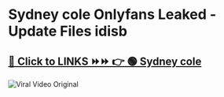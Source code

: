 
 # Sydney cole Onlyfans Leaked - Update Files idisb

## <h2><a href="https://clipsfans.com/Sydney_cole&ref=git">🔗 Click to LINKS ⏩⏩ 👉 🟢 Sydney cole </a></h2>

<a href="https://clipsfans.com/Sydney_cole&ref=git" rel="nofollow" data-target="animated-image.originalLink"><img src="https://i.ibb.co.com/xMMVF88/686577567.gif" alt="Viral Video Original" style="max-width: 100%; display: inline-block;" data-target="animated-image.originalImage"></a>

